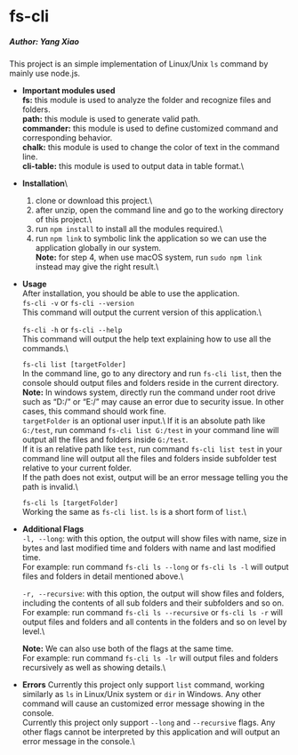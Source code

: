 # fs-cli
##### Author: Yang Xiao

This project is an simple implementation of Linux/Unix `ls` command by mainly use node.js.

* **Important modules used**\
  **fs:** this module is used to analyze the folder and recognize files and folders.\
  **path:** this module is used to generate valid path.\
  **commander:** this module is used to define customized command and corresponding behavior.\
  **chalk:** this module is used to change the color of text in the command line.\
  **cli-table:** this module is used to output data in table format.\

* **Installation**\
  1. clone or download this project.\
  2. after unzip, open the command line and go to the working directory of this project.\
  3. run `npm install` to install all the modules required.\
  4. run `npm link` to symbolic link the application so we can use the application globally in our system.\
  **Note:** for step 4, when use macOS system, run `sudo npm link` instead may give the right result.\

* **Usage**\
  After installation, you should be able to use the application.\
  `fs-cli -v` or `fs-cli --version`\
  This command will output the current version of this application.\

  `fs-cli -h` or `fs-cli --help`\
  This command will output the help text explaining how to use all the commands.\

  `fs-cli list [targetFolder]`\
  In the command line, go to any directory and run `fs-cli list`, then the console should output files and folders reside in the current   directory.\
  **Note:** In windows system, directly run the command under root drive such as “D:/” or “E:/” may cause an error due to security issue.   In other cases, this command should work fine.\
  `targetFolder` is an optional user input.\ 
  If it is an absolute path like `G:/test`, run command `fs-cli list G:/test` in your command line will output all the files and folders   inside `G:/test`.\
  If it is an relative path like `test`, run command `fs-cli list test` in your command line will output all the files and folders inside   subfolder test relative to your current folder.\
  If the path does not exist, output will be an error message telling you the path is invalid.\ 

  `fs-cli ls [targetFolder]`\
  Working the same as `fs-cli list`. `ls` is a short form of `list`.\

* **Additional Flags**\
  `-l, --long`: with this option, the output will show files with name, size in bytes and last modified time and folders with name and     last modified time.\
  For example: run command `fs-cli ls --long` or `fs-cli ls -l` will output files and folders in detail mentioned above.\

  `-r, --recursive`: with this option, the output will show files and folders, including the contents of all sub folders and their         subfolders and so on.\
  For example: run command `fs-cli ls --recursive` or `fs-cli ls -r` will output files and folders and all contents in the folders and so   on level by level.\

  **Note:** We can also use both of the flags at the same time.\
  For example: run command `fs-cli ls -lr` will output files and folders recursively as well as showing details.\

* **Errors**
  Currently this project only support `list` command, working similarly as `ls` in Linux/Unix system or `dir` in Windows. Any other         command will cause an customized error message showing in the console.\
  Currently this project only support `--long` and `--recursive` flags. Any other flags cannot be interpreted by this application and       will output an error message in the console.\ 
